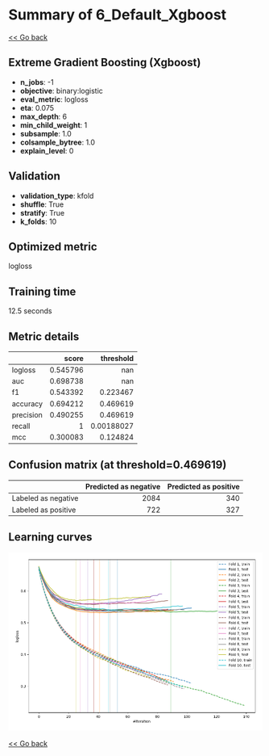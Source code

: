 # Summary of 6_Default_Xgboost

[<< Go back](../README.md)


## Extreme Gradient Boosting (Xgboost)
- **n_jobs**: -1
- **objective**: binary:logistic
- **eval_metric**: logloss
- **eta**: 0.075
- **max_depth**: 6
- **min_child_weight**: 1
- **subsample**: 1.0
- **colsample_bytree**: 1.0
- **explain_level**: 0

## Validation
 - **validation_type**: kfold
 - **shuffle**: True
 - **stratify**: True
 - **k_folds**: 10

## Optimized metric
logloss

## Training time

12.5 seconds

## Metric details
|           |    score |    threshold |
|:----------|---------:|-------------:|
| logloss   | 0.545796 | nan          |
| auc       | 0.698738 | nan          |
| f1        | 0.543392 |   0.223467   |
| accuracy  | 0.694212 |   0.469619   |
| precision | 0.490255 |   0.469619   |
| recall    | 1        |   0.00188027 |
| mcc       | 0.300083 |   0.124824   |


## Confusion matrix (at threshold=0.469619)
|                     |   Predicted as negative |   Predicted as positive |
|:--------------------|------------------------:|------------------------:|
| Labeled as negative |                    2084 |                     340 |
| Labeled as positive |                     722 |                     327 |

## Learning curves
![Learning curves](learning_curves.png)

[<< Go back](../README.md)
